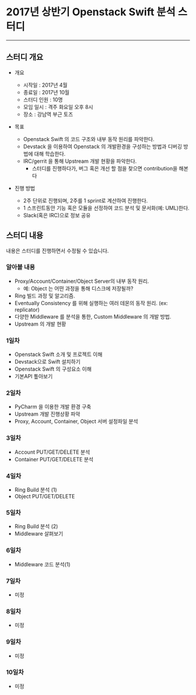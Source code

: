 # 2017년 상반기 Openstack Swift 분석 스터디
----

## 스터디 개요
* 개요
  * 시작일 : 2017년 4월 
  * 종료일 : 2017년 10월 
  * 스터디 인원 : 10명
  * 모임 일시 : 격주 화요일 오후 8시
  * 장소 : 강남역 부근 토즈
* 목표
  * Openstack Swift 의 코드 구조와 내부 동작 원리를 파악한다.
  * Devstack 을 이용하여 Openstack 의 개발환경을 구성하는 방법과 디버깅 방법에 대해 학습한다.
  * IRC/gerrit 을 통해 Upstream 개발 현황을 파악한다.
    * 스터디를 진행하다가, 버그 혹은 개선 할 점을 찾으면 contribution을 해본다

* 진행 방법
  * 2주 단위로 진행되며, 2주를 1 sprint로 계산하여 진행한다.
  * 1 스프린트동안 기능 혹은 모듈을 선정하여 코드 분석 및 문서화(예: UML)한다.
  * Slack(혹은 IRC)으로 정보 공유

## 스터디 내용
내용은 스터디를 진행하면서 수정될 수 있습니다.

### 알아볼 내용
* Proxy/Account/Container/Object Server의 내부 동작 원리.
  * 예: Object 는 어떤 과정을 통해 디스크에 저장될까?
* Ring 빌드 과정 및 알고리즘.
* Eventually Consistency 를 위해 실행하는 여러 데몬의 동작 원리. (ex: replicator)
* 다양한 Middleware 를 분석을 통한, Custom Middleware 의 개발 방법.
* Upstream 의 개발 현황

### 1일차
* Openstack Swift 소개 및 프로젝트 이해
* Devstack으로 Swift 설치하기
* Openstack Swift 의 구성요소 이해
* 기본API 톺아보기

### 2일차
* PyCharm 을 이용한 개발 환경 구축
* Upstream 개발 진행상황 파악
* Proxy, Account, Container, Object 서버 설정파일 분석

### 3일차
* Account PUT/GET/DELETE 분석
* Container PUT/GET/DELETE 분석

### 4일차
* Ring Build 분석 (1)
* Object PUT/GET/DELETE 

### 5일차
* Ring Build 분석 (2)
* Middleware 살펴보기

### 6일차
* Middleware 코드 분석(1)

### 7일차
* 미정

### 8일차
* 미정

### 9일차
* 미정

### 10일차
* 미정
